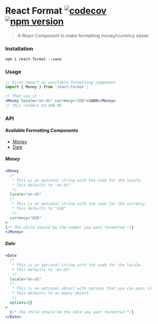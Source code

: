 # React Format [![codecov](https://codecov.io/gh/divyagnan/react-format/branch/master/graph/badge.svg)](https://codecov.io/gh/divyagnan/react-format) [![npm version](https://badge.fury.io/js/react-format.svg)](https://badge.fury.io/js/react-format)
> A React Component to make formatting money/currency easier

### Installation

`npm i react-format --save`

### Usage

```jsx
// First import an available formatting component
import { Money } from 'react-format';

// Then use it
<Money locale="en-US" currency="USD">3400</Money>
// This renders $3,400.00
```

### API
#### Available Formatting Components
* [Money](#money)
* [Date](#date)

##### Money
```jsx
<Money
  /*
   * This is an optional string with the code for the locale.
   * This defaults to "en-US"
   */
  locale="en-US"
  /*
   * This is an optional string with the code for the currency.
   * This defaults to "USD"
   */
  currency="USD"
>
{/* The child should be the number you want formatted */}
</Money>
```
##### Date
```jsx
<Date
  /*
   * This is an optional string with the code for the locale.
   * This defaults to "en-US"
   */
  locale="en-US"
  /*
   * This is an optional object with options that you can pass in.
   * This defaults to an empty object.
   */
  options={}
>
  {/* The child should be the date you want formatted */}
</Date>
```
